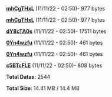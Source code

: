 [**mhCgTHxL**](/data/mhCgTHxL.txt) (11/11/22 - 02:50)- 977 bytes

[**mhCgTHxL**](/data/mhCgTHxL.txt) (11/11/22 - 02:50)- 977 bytes

[**dY8cTA0s**](/data/dY8cTA0s.txt) (11/11/22 - 02:50)- 17511 bytes

[**0Yn4wzfu**](/data/0Yn4wzfu.txt) (11/11/22 - 02:50)- 461 bytes

[**0Yn4wzfu**](/data/0Yn4wzfu.txt) (11/11/22 - 02:50)- 461 bytes

[**c5BTcFLE**](/data/c5BTcFLE.txt) (11/11/22 - 02:50)- 808 bytes

**Total Datas**: 2544

**Total Size**: 14.41 MB / 14.4 MB